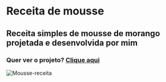 # Receita de mousse
## Receita simples de mousse de morango projetada e desenvolvida por mim
### Quer ver o projeto? <a href="https://eliasafecode.github.io/Mousse-receita/index.html">Clique aqui</a>
![Mousse-receita](https://github.com/user-attachments/assets/250433e2-cf0b-470b-8015-b5acf257d7f2)
